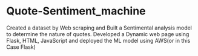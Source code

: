 # Quote-Sentiment_machine
Created a dataset by Web scraping  and Built a Sentimental analysis model to determine the nature of quotes. Developed a Dynamic web page using Flask, HTML, JavaScript and deployed the ML model using AWS(or in this Case Flask)
